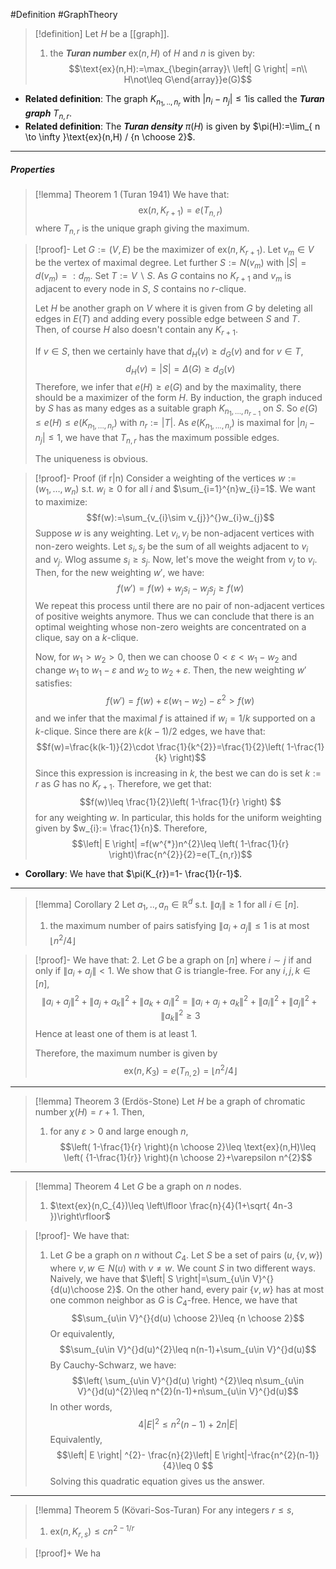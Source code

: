 #Definition #GraphTheory 

> [!definition]
> Let $H$ be a [[graph]]. 
> 1. the ***Turan number*** $\text{ex}(n,H)$ of $H$ and $n$ is given by: $$\text{ex}(n,H):=\max_{\begin{array}\ \left| G \right| =n\\ H\not\leq G\end{array}}e(G)$$

- **Related definition**: The graph $K_{n_{1},..,n_{r}}$ with $\left| n_{i}-n_{j} \right|\leq 1$is called the ***Turan graph*** $T_{n,r}$.
- **Related definition**: The ***Turan density*** $\pi(H)$ is given by $\pi(H):=\lim_{ n \to \infty }\text{ex}(n,H) / {n \choose 2}$. 
---
##### Properties
> [!lemma] Theorem 1 (Turan 1941)
> We have that: $$\text{ex}(n,K_{r+1})=e(T_{n,r})$$where $T_{n,r}$ is the unique graph giving the maximum. 

> [!proof]-
> Let $G:=(V,E)$ be the maximizer of $\text{ex}(n,K_{r+1})$. Let $v_{m}\in V$ be the vertex of maximal degree. Let further $S:=N(v_{m})$ with $\left| S \right|=d(v_{m})=:d_{m}$. Set $T:= V \backslash S$. As $G$ contains no $K_{r+1}$ and $v_{m}$ is adjacent to every node in $S$, $S$ contains no $r$-clique. 
> 
> Let $H$ be another graph on $V$ where it is given from $G$ by deleting all edges in $E(T)$ and adding every possible edge between $S$ and $T$. Then, of course $H$ also doesn't contain any $K_{r+1}$. 
> 
> If $v\in S$, then we certainly have that $d_{H}(v)\geq d_{G}(v)$ and for $v\in T$, $$d_{H}(v)=\left| S \right| =\Delta(G)\geq d_{G}(v)$$Therefore, we infer that $e(H)\geq e(G)$ and by the maximality, there should be a maximizer of the form $H$. By induction, the graph induced by $S$ has as many edges as a suitable graph $K_{n_{1},\dots, n_{r-1}}$ on $S$. So $e(G)\leq e(H)\leq e(K_{n_{1},\dots,n_{r}})$ with $n_{r}:= \left| T \right|$. As $e(K_{n_{1},\dots,n_{r}})$ is maximal for $\left| n_{i}-n_{j} \right|\leq 1$, we have that $T_{n,r}$ has the maximum possible edges. 
> 
> The uniqueness is obvious.

> [!proof]- Proof (if r|n)
> Consider a weighting of the vertices $w:=(w_{1},\dots,w_{n})$ s.t. $w_{i}\geq 0$ for all $i$ and $\sum_{i=1}^{n}w_{i}=1$. We want to maximize: $$f(w):=\sum_{v_{i}\sim v_{j}}^{}w_{i}w_{j}$$Suppose $w$ is any weighting. Let $v_{i},v_{j}$ be non-adjacent vertices with non-zero weights. Let $s_{i},s_{j}$ be the sum of all weights adjacent to $v_{i}$ and $v_{j}$. Wlog assume $s_{i}\geq s_{j}$. Now, let's move the weight from $v_{j}$ to $v_{i}$. Then, for the new weighting $w'$, we have: $$f(w')=f(w)+w_{j}s_{i}-w_{j}s_{j}\geq f(w)$$We repeat this process until there are no pair of non-adjacent vertices of positive weights anymore. Thus we can conclude that there is an optimal weighting whose non-zero weights are concentrated on a clique, say on a $k$-clique. 
> 
> Now, for $w_{1}>w_{2}>0$, then we can choose $0<\varepsilon<w_{1}-w_{2}$ and change $w_{1}$ to $w_{1}-\varepsilon$ and $w_{2}$ to $w_{2}+\varepsilon$. Then, the new weighting $w'$ satisfies: $$f(w')=f(w)+\varepsilon(w_{1}-w_{2})-\varepsilon^{2}>f(w)$$and we infer that the maximal $f$ is attained if $w_{i}=1 / k$ supported on a $k$-clique. Since there are $k(k-1) / 2$ edges, we have that: $$f(w)=\frac{k(k-1)}{2}\cdot  \frac{1}{k^{2}}=\frac{1}{2}\left( 1-\frac{1}{k} \right)$$Since this expression is increasing in $k$, the best we can do is set $k:= r$ as $G$ has no $K_{r+1}$. Therefore, we get that: $$f(w)\leq \frac{1}{2}\left( 1-\frac{1}{r} \right) $$for any weighting $w$. In particular, this holds for the uniform weighting given by $w_{i}:= \frac{1}{n}$. Therefore, $$\left| E \right| =f(w^{*})n^{2}\leq \left( 1-\frac{1}{r} \right)\frac{n^{2}}{2}=e(T_{n,r})$$
- **Corollary**: We have that $\pi(K_{r})=1- \frac{1}{r-1}$. 
---
> [!lemma] Corollary 2
> Let $a_{1},..,a_{n}\in \mathbb{R}^d$ s.t. $\left\| a_{i} \right\|\geq 1$ for all $i\in[n]$. 
> 1. the maximum number of pairs satisfying $\left\| a_{i}+a_{j} \right\|\leq 1$ is at most $\left\lfloor n^{2} / 4\right\rfloor$

> [!proof]-
> We have that:
> 2. Let $G$ be a graph on $[n]$ where $i\sim j$ if and only if $\left\| a_{i}+a_{j} \right\|<1$. We show that $G$ is triangle-free. For any $i,j,k\in[n]$, $$\left\| a_{i}+a_{j} \right\| ^{2}+\left\| a_{j}+a_{k} \right\| ^{2}+\left\| a_{k}+a_{i} \right\| ^{2}=\left\| a_{i}+a_{j}+a_{k} \right\| ^{2}+\left\| a_{i} \right\| ^{2}+\left\| a_{j} \right\| ^{2}+\left\| a_{k} \right\| ^{2}\geq 3$$Hence at least one of them is at least 1. 
>    
>    Therefore, the maximum number is given by $$\text{ex}(n,K_{3})=e(T_{n,2})=\left\lfloor n^{2} / 4\right\rfloor $$

---
>[!lemma] Theorem 3 (Erdös-Stone)
> Let $H$ be a graph of chromatic number $\chi(H)=r+1$. Then, 
> 1. for any $\varepsilon>0$ and large enough $n$, $$\left( 1-\frac{1}{r} \right){n \choose 2}\leq \text{ex}(n,H)\leq \left( {1-\frac{1}{r}} \right){n \choose 2}+\varepsilon n^{2}$$
---
> [!lemma] Theorem 4
> Let $G$ be a graph on $n$ nodes. 
> 1. $\text{ex}(n,C_{4})\leq \left\lfloor \frac{n}{4}(1+\sqrt{ 4n-3 })\right\rfloor$

> [!proof]-
> We have that:
> 1. Let $G$ be a graph on $n$ without $C_{4}$. Let $S$ be a set of pairs $(u,\{ v,w \})$ where $v,w\in N(u)$ with $v\neq w$. We count $S$ in two different ways. Naively, we have that $\left| S \right|=\sum_{u\in V}^{}{d(u)\choose 2}$. On the other hand, every pair $\{ v,w \}$ has at most one common neighbor as $G$ is $C_{4}$-free. Hence, we have that $$\sum_{u\in V}^{}{d(u) \choose 2}\leq {n \choose 2}$$Or equivalently, $$\sum_{u\in V}^{}d(u)^{2}\leq n(n-1)+\sum_{u\in V}^{}d(u)$$By Cauchy-Schwarz, we have: $$\left( \sum_{u\in V}^{}d(u) \right) ^{2}\leq n\sum_{u\in V}^{}d(u)^{2}\leq n^{2}(n-1)+n\sum_{u\in V}^{}d(u)$$In other words, $$4\left| E \right| ^{2}\leq n^{2}(n-1)+2n \left| E \right| $$Equivalently, $$\left| E \right| ^{2}- \frac{n}{2}\left| E \right|-\frac{n^{2}(n-1)}{4}\leq 0 $$Solving this quadratic equation gives us the answer. 
>    
---
 > [!lemma] Theorem 5 (Kövari-Sos-Turan)
 > For any integers $r\leq s$, 
 > 1. $\text{ex}(n,K_{r,s})\leq cn^{2- 1/r}$

> [!proof]+
> We ha
 
